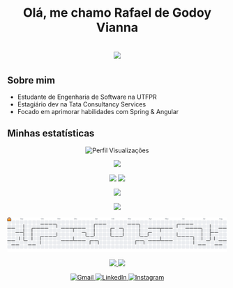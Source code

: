 <h1 align="center">Olá, me chamo Rafael de Godoy Vianna 

<p align="center">
  <img src="https://readme-typing-svg.herokuapp.com?font=Fira+Code&size=16&pause=1000&color=30D158&width=435&lines=Seja+bem-vindo+ao+meu+perfil+do+Github!;Sou+um+dev+apaixonado+por+tecnologia!;Fique+a+vontade+para+explorar+meu+perfil!" />
</p>



## Sobre mim

-  Estudante de Engenharia de Software na UTFPR
-  Estagiário dev na Tata Consultancy Services
-  Focado em aprimorar habilidades com Spring & Angular



##  Minhas estatísticas

<p align="center">
  <img src="https://komarev.com/ghpvc/?username=rafinhagvianna&label=Visitantes&color=30D158&style=flat-square" alt="Perfil Visualizações" />
</p>
<p align="center">
  <img src="https://streak-stats.demolab.com?user=rafinhagvianna&theme=github-dark&background=0B0F14&ring=30D158&fire=30D158&currStreakLabel=30D158&sideNums=30D158&sideLabels=30D158&currStreakNum=30D158&hide_border=false&border_radius=5" height="150" />
</p>

<p align="center">
  <img height="180em" src="https://github-readme-stats.vercel.app/api?username=rafinhagvianna&show_icons=true&theme=github-dark&bg_color=0B0F14&title_color=30D158&text_color=30D158&icon_color=30D158&border_color=0B0F14" />
  <img height="180em" src="https://github-readme-stats.vercel.app/api/top-langs/?username=rafinhagvianna&layout=compact&langs_count=7&theme=github-dark&bg_color=0B0F14&title_color=30D158&text_color=30D158&icon_color=30D158&border_color=0B0F14" />
</p>

<p align="center">
  <img src="https://github-profile-trophy.vercel.app/?username=rafinhagvianna&theme=darkhub&title=30D158&bg_color=0B0F14&margin-w=10&margin-h=10&row=1&column=-1" height="150" />
</p>

<p align="center">
  <a href="https://github.com/ashutosh00710/github-readme-activity-graph">
    <img src="https://github-readme-activity-graph.vercel.app/graph?username=rafinhagvianna&bg_color=0B0F14&color=30D158&line=30D158&point=30D158&area=true&area_color=0B0F14&hide_border=true" />
  </a>
</p>

<p align="center">
  <picture>
    <source media="(prefers-color-scheme: dark)" srcset="https://raw.githubusercontent.com/rafinhagvianna/rafinhagvianna/output/pacman-contribution-graph-dark.svg">
    <source media="(prefers-color-scheme: light)" srcset="https://raw.githubusercontent.com/rafinhagvianna/rafinhagvianna/output/pacman-contribution-graph.svg">
    <img alt="pacman contribution graph" src="https://raw.githubusercontent.com/rafinhagvianna/rafinhagvianna/output/pacman-contribution-graph.svg">
  </picture>
</p>

<p align="center">
  <a href="https://skillicons.dev">
    <img src="https://skillicons.dev/icons?i=angular,html,css,ts,js&theme=dark" />
  </a>
  <a href="https://skillicons.dev">
    <img src="https://skillicons.dev/icons?i=spring,java,mysql,mongodb,postman,git&theme=dark" />
  </a>
</p>


<p align="center">
  <a href="mailto:rafinhagvianna@gmail.com">
    <img src="https://img.shields.io/badge/-Gmail-30D158?style=flat-square&logo=gmail&logoColor=white" alt="Gmail"/>
  </a>
  <a href="https://www.linkedin.com/in/rafael-de-godoy-vianna-38a459317" title="LinkedIn">
    <img src="https://img.shields.io/badge/-Linkedin-30D158?style=flat-square&logo=Linkedin&logoColor=white" alt="LinkedIn"/>
  </a>
  <a href="https://www.instagram.com/rafinhagvianna" title="Instagram">
    <img src="https://img.shields.io/badge/-Instagram-30D158?style=flat-square&logo=instagram&logoColor=white" alt="Instagram"/>
  </a>
</p>
